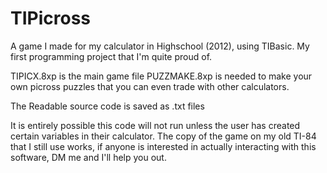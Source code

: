 # TIPicross
A game I made for my calculator in Highschool (2012), using TIBasic. My first programming project that I'm quite proud of.

TIPICX.8xp is the main game file
PUZZMAKE.8xp is needed to make your own picross puzzles that you can even trade with other calculators.

The Readable source code is saved as .txt files

It is entirely possible this code will not run unless the user has created certain variables in their calculator. The copy of the game on my old TI-84 that I still use works, if anyone is interested in actually interacting with this software, DM me and I'll help you out.
